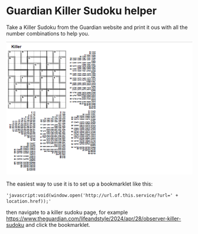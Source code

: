 # Guardian Killer Sudoku helper

Take a Killer Sudoku from the Guardian website and print it ous with all the number combinations to help you.

![Screenshot](screenshot.png)

The easiest way to use it is to set up a bookmarklet like this:

    'javascript:void(window.open('http://url.of.this.service/?url=' + location.href));'

then navigate to a killer sudoku page, for example https://www.theguardian.com/lifeandstyle/2024/apr/28/observer-killer-sudoku and click the bookmarklet.